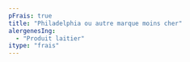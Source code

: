 ```yaml
---
pFrais: true
title: "Philadelphia ou autre marque moins cher"
alergenesIng:
  - "Produit laitier"
itype: "frais"
---
```

